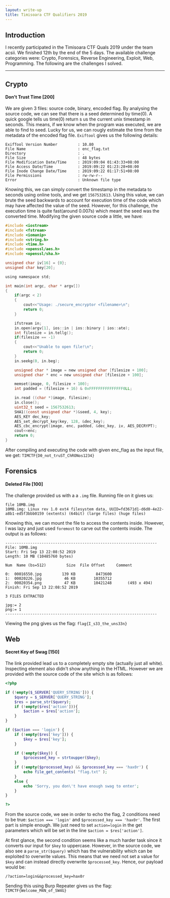 ```yaml
---
layout: write-up
title: Timisoara CTF Qualifiers 2019
---
```


Introduction
------

I recently participated in the Timisoara CTF Quals 2019 under the team acsii. We finished 12th by the end of the 5 days. The available challenge categories were: Crypto, Forensics, Reverse Engineering, Exploit, Web, Programming. The following are the challenges I solved.

---


Crypto
------
#### Don't Trust Time [200]

We are given 3 files: source code, binary, encoded flag. By analysing the source code, we can see that there is a seed determined by time(0). A quick google tells us time(0) return s us the current unix timestamp in seconds. This means, if we know when the program was executed, we are able to find to seed. Lucky for us, we can rougly estimate the time from the metadata of the encoded flag file. `Exiftool` gives us the following details:

```
ExifTool Version Number         : 10.80
File Name                       : enc_flag.txt
Directory                       : .
File Size                       : 48 bytes
File Modification Date/Time     : 2019:09:04 01:43:33+08:00
File Access Date/Time           : 2019:09:22 01:23:28+08:00
File Inode Change Date/Time     : 2019:09:22 01:17:51+08:00
File Permissions                : rw-rw-r--
Error                           : Unknown file type
```
Knowing this, we can simply convert the timestamp in the metadata to seconds using online tools, and we get `1567532613`. Using this value, we can brute the seed backwards to account for execution time of the code which may have affected the value of the seed. However, for this challenge, the execution time is quite fast(around 0.007s) which meant the seed was the converted time. Modifying the given source code a little, we have:

```c
#include <iostream>
#include <fstream>
#include <iomanip>
#include <string.h>
#include <time.h>
#include <openssl/aes.h>
#include <openssl/sha.h>

unsigned char iv[16] = {0};
unsigned char key[20];

using namespace std;

int main(int argc, char * argv[])
{
    if(argc < 2)
    {
        cout<<"Usage: ./secure_encryptor <filename>\n";
        return 0;
    }

    ifstream in;
    in.open(argv[1], ios::in | ios::binary | ios::ate);
    int filesize = in.tellg();
    if(filesize == -1)
    {
        cout<<"Unable to open file!\n";
        return 0;
    }
    in.seekg(0, in.beg);

    unsigned char * image = new unsigned char [filesize + 100];
    unsigned char * enc = new unsigned char [filesize + 100];

    memset(image, 0, filesize + 100);
    int padded = (filesize + 16) & 0xFFFFFFFFFFFFFFF0LL;

    in.read ((char *)image, filesize);
    in.close();
	uint32_t seed = 1567532613;
	SHA1((const unsigned char *)&seed, 4, key);
	AES_KEY dec_key;
	AES_set_decrypt_key(key, 128, &dec_key);
	AES_cbc_encrypt(image, enc, padded, &dec_key, iv, AES_DECRYPT);
    cout<<enc;
    return 0;
}
```

After compiling and executing the code with given enc_flag as the input file, we get: `TIMCTF{D0_not_truST_ChRONos1234}`


Forensics
------
#### Deleted File [100]

The challenge provided us with a a `.img` file. Running file on it gives us:

```
file 10MB.img 
10MB.img: Linux rev 1.0 ext4 filesystem data, UUID=fd3671d1-d6d0-4e22-a8b1-ed5f3bbb0159 (extents) (64bit) (large files) (huge files)
```

Knowing this, we can mount the file to access the contents inside. However, I was lazy and just used `foremost` to carve out the contents inside. The output is as follows:

```
-------------------------------------------------------------------
File: 10MB.img
Start: Fri Sep 13 22:08:52 2019
Length: 10 MB (10485760 bytes)
 
Num	 Name (bs=512)	       Size	 File Offset	 Comment 

0:	00016550.jpg 	     139 KB 	    8473600 	 
1:	00020226.jpg 	      46 KB 	   10355712 	 
2:	00020354.png 	      47 KB 	   10421248 	  (493 x 494)
Finish: Fri Sep 13 22:08:52 2019

3 FILES EXTRACTED
	
jpg:= 2
png:= 1
-------------------------------------------------------------------
```

Viewing the png gives us the flag: `flag{I_s33_the_uns33n}`


Web
------
#### Secret Key of Swag [150]

The link provided lead us to a completely empty site (actually just all white). Inspecting element also didn't show anything in the HTML. However we are provided with the source code of the site which is as follows: 

```php
<?php

if (!empty($_SERVER['QUERY_STRING'])) {
    $query = $_SERVER['QUERY_STRING'];
    $res = parse_str($query);
    if (!empty($res['action'])){
        $action = $res['action'];
    }
}

if ($action === 'login') {
    if (!empty($res['key'])) {
        $key = $res['key'];
    }

    if (!empty($key)) {
        $processed_key = strtoupper($key);
    }
    if (!empty($processed_key) && $processed_key === 'hax0r') {
        echo file_get_contents( "flag.txt" );
    }
    else {
        echo 'Sorry, you don\'t have enough swag to enter';
    }
}

?>
```

From the source code, we see in order to echo the flag, 2 conditions need to be true: `$action === 'login'` and `$processed_key === 'hax0r'`. The first part is simple enough. We just need to set `action=login` in the get parameters which will be set in the line `$action = $res['action']`. 

At first glance, the second condition seems like a much harder task since it converts our input for `$key` to uppercase. However, in the source code, we also see a `parse_str($query)` which has the vulnerability which can be exploited to overwrite values. This means that we need not set a value for `$key` and can instead directly overwrite `$processed_key`. Hence, our payload would be:

`/?action=login&&processed_key=hax0r`

Sending this using Burp Repeater gives us the flag: `TIMCTF{Welcome_M4N_of_SW4G}`





